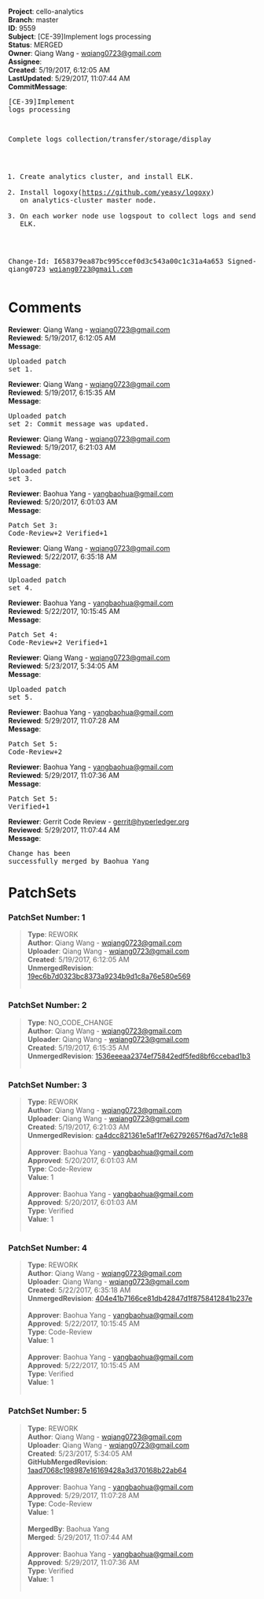 <strong>Project</strong>: cello-analytics<br><strong>Branch</strong>: master<br><strong>ID</strong>: 9559<br><strong>Subject</strong>: [CE-39]Implement logs processing<br><strong>Status</strong>: MERGED<br><strong>Owner</strong>: Qiang Wang - wqiang0723@gmail.com<br><strong>Assignee</strong>:<br><strong>Created</strong>: 5/19/2017, 6:12:05 AM<br><strong>LastUpdated</strong>: 5/29/2017, 11:07:44 AM<br><strong>CommitMessage</strong>:<br><pre>[CE-39]Implement logs processing

Complete logs collection/transfer/storage/display

1. Create analytics cluster, and install ELK.
2. Install logoxy(https://github.com/yeasy/logoxy) on analytics-cluster master node.
3. On each worker node use logspout to collect logs and send to ELK.

Change-Id: I658379ea87bc995ccef0d3c543a00c1c31a4a653
Signed-off-by: qiang0723 <wqiang0723@gmail.com>
</pre><h1>Comments</h1><strong>Reviewer</strong>: Qiang Wang - wqiang0723@gmail.com<br><strong>Reviewed</strong>: 5/19/2017, 6:12:05 AM<br><strong>Message</strong>: <pre>Uploaded patch set 1.</pre><strong>Reviewer</strong>: Qiang Wang - wqiang0723@gmail.com<br><strong>Reviewed</strong>: 5/19/2017, 6:15:35 AM<br><strong>Message</strong>: <pre>Uploaded patch set 2: Commit message was updated.</pre><strong>Reviewer</strong>: Qiang Wang - wqiang0723@gmail.com<br><strong>Reviewed</strong>: 5/19/2017, 6:21:03 AM<br><strong>Message</strong>: <pre>Uploaded patch set 3.</pre><strong>Reviewer</strong>: Baohua Yang - yangbaohua@gmail.com<br><strong>Reviewed</strong>: 5/20/2017, 6:01:03 AM<br><strong>Message</strong>: <pre>Patch Set 3: Code-Review+2 Verified+1</pre><strong>Reviewer</strong>: Qiang Wang - wqiang0723@gmail.com<br><strong>Reviewed</strong>: 5/22/2017, 6:35:18 AM<br><strong>Message</strong>: <pre>Uploaded patch set 4.</pre><strong>Reviewer</strong>: Baohua Yang - yangbaohua@gmail.com<br><strong>Reviewed</strong>: 5/22/2017, 10:15:45 AM<br><strong>Message</strong>: <pre>Patch Set 4: Code-Review+2 Verified+1</pre><strong>Reviewer</strong>: Qiang Wang - wqiang0723@gmail.com<br><strong>Reviewed</strong>: 5/23/2017, 5:34:05 AM<br><strong>Message</strong>: <pre>Uploaded patch set 5.</pre><strong>Reviewer</strong>: Baohua Yang - yangbaohua@gmail.com<br><strong>Reviewed</strong>: 5/29/2017, 11:07:28 AM<br><strong>Message</strong>: <pre>Patch Set 5: Code-Review+2</pre><strong>Reviewer</strong>: Baohua Yang - yangbaohua@gmail.com<br><strong>Reviewed</strong>: 5/29/2017, 11:07:36 AM<br><strong>Message</strong>: <pre>Patch Set 5: Verified+1</pre><strong>Reviewer</strong>: Gerrit Code Review - gerrit@hyperledger.org<br><strong>Reviewed</strong>: 5/29/2017, 11:07:44 AM<br><strong>Message</strong>: <pre>Change has been successfully merged by Baohua Yang</pre><h1>PatchSets</h1><h3>PatchSet Number: 1</h3><blockquote><strong>Type</strong>: REWORK<br><strong>Author</strong>: Qiang Wang - wqiang0723@gmail.com<br><strong>Uploader</strong>: Qiang Wang - wqiang0723@gmail.com<br><strong>Created</strong>: 5/19/2017, 6:12:05 AM<br><strong>UnmergedRevision</strong>: [19ec6b7d0323bc8373a9234b9d1c8a76e580e569](https://github.com/hyperledger-gerrit-archive/cello-analytics/commit/19ec6b7d0323bc8373a9234b9d1c8a76e580e569)<br><br></blockquote><h3>PatchSet Number: 2</h3><blockquote><strong>Type</strong>: NO_CODE_CHANGE<br><strong>Author</strong>: Qiang Wang - wqiang0723@gmail.com<br><strong>Uploader</strong>: Qiang Wang - wqiang0723@gmail.com<br><strong>Created</strong>: 5/19/2017, 6:15:35 AM<br><strong>UnmergedRevision</strong>: [1536eeeaa2374ef75842edf5fed8bf6ccebad1b3](https://github.com/hyperledger-gerrit-archive/cello-analytics/commit/1536eeeaa2374ef75842edf5fed8bf6ccebad1b3)<br><br></blockquote><h3>PatchSet Number: 3</h3><blockquote><strong>Type</strong>: REWORK<br><strong>Author</strong>: Qiang Wang - wqiang0723@gmail.com<br><strong>Uploader</strong>: Qiang Wang - wqiang0723@gmail.com<br><strong>Created</strong>: 5/19/2017, 6:21:03 AM<br><strong>UnmergedRevision</strong>: [ca4dcc821361e5af1f7e62792657f6ad7d7c1e88](https://github.com/hyperledger-gerrit-archive/cello-analytics/commit/ca4dcc821361e5af1f7e62792657f6ad7d7c1e88)<br><br><strong>Approver</strong>: Baohua Yang - yangbaohua@gmail.com<br><strong>Approved</strong>: 5/20/2017, 6:01:03 AM<br><strong>Type</strong>: Code-Review<br><strong>Value</strong>: 1<br><br><strong>Approver</strong>: Baohua Yang - yangbaohua@gmail.com<br><strong>Approved</strong>: 5/20/2017, 6:01:03 AM<br><strong>Type</strong>: Verified<br><strong>Value</strong>: 1<br><br></blockquote><h3>PatchSet Number: 4</h3><blockquote><strong>Type</strong>: REWORK<br><strong>Author</strong>: Qiang Wang - wqiang0723@gmail.com<br><strong>Uploader</strong>: Qiang Wang - wqiang0723@gmail.com<br><strong>Created</strong>: 5/22/2017, 6:35:18 AM<br><strong>UnmergedRevision</strong>: [404e41b7166ce81db42847d1f8758412841b237e](https://github.com/hyperledger-gerrit-archive/cello-analytics/commit/404e41b7166ce81db42847d1f8758412841b237e)<br><br><strong>Approver</strong>: Baohua Yang - yangbaohua@gmail.com<br><strong>Approved</strong>: 5/22/2017, 10:15:45 AM<br><strong>Type</strong>: Code-Review<br><strong>Value</strong>: 1<br><br><strong>Approver</strong>: Baohua Yang - yangbaohua@gmail.com<br><strong>Approved</strong>: 5/22/2017, 10:15:45 AM<br><strong>Type</strong>: Verified<br><strong>Value</strong>: 1<br><br></blockquote><h3>PatchSet Number: 5</h3><blockquote><strong>Type</strong>: REWORK<br><strong>Author</strong>: Qiang Wang - wqiang0723@gmail.com<br><strong>Uploader</strong>: Qiang Wang - wqiang0723@gmail.com<br><strong>Created</strong>: 5/23/2017, 5:34:05 AM<br><strong>GitHubMergedRevision</strong>: [1aad7068c198987e16169428a3d370168b22ab64](https://github.com/hyperledger-gerrit-archive/cello-analytics/commit/1aad7068c198987e16169428a3d370168b22ab64)<br><br><strong>Approver</strong>: Baohua Yang - yangbaohua@gmail.com<br><strong>Approved</strong>: 5/29/2017, 11:07:28 AM<br><strong>Type</strong>: Code-Review<br><strong>Value</strong>: 1<br><br><strong>MergedBy</strong>: Baohua Yang<br><strong>Merged</strong>: 5/29/2017, 11:07:44 AM<br><br><strong>Approver</strong>: Baohua Yang - yangbaohua@gmail.com<br><strong>Approved</strong>: 5/29/2017, 11:07:36 AM<br><strong>Type</strong>: Verified<br><strong>Value</strong>: 1<br><br></blockquote>